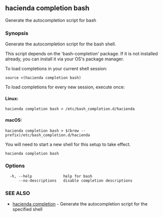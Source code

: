 ## hacienda completion bash

Generate the autocompletion script for bash

### Synopsis

Generate the autocompletion script for the bash shell.

This script depends on the 'bash-completion' package.
If it is not installed already, you can install it via your OS's package manager.

To load completions in your current shell session:

	source <(hacienda completion bash)

To load completions for every new session, execute once:

#### Linux:

	hacienda completion bash > /etc/bash_completion.d/hacienda

#### macOS:

	hacienda completion bash > $(brew --prefix)/etc/bash_completion.d/hacienda

You will need to start a new shell for this setup to take effect.


```
hacienda completion bash
```

### Options

```
  -h, --help              help for bash
      --no-descriptions   disable completion descriptions
```

### SEE ALSO

* [hacienda completion](/hacienda/cmd/hacienda_completion/)	 - Generate the autocompletion script for the specified shell

